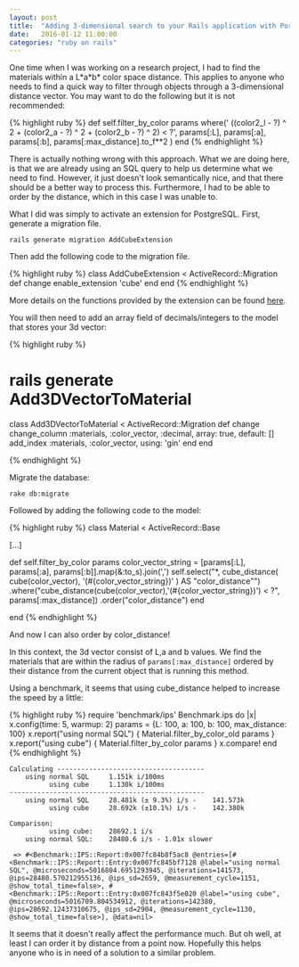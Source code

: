 ```yaml
---
layout: post
title:  "Adding 3-dimensional search to your Rails application with PostgreSQL"
date:   2016-01-12 11:00:00
categories: "ruby on rails"
---
```


One time when I was working on a research project, I had to find the materials within a L\*a\*b\* color space distance. This applies to anyone who needs to find a quick way to filter through objects through a 3-dimensional distance vector. You may want to do the following but it is not recommended:

{% highlight ruby %}
def self.filter_by_color params
  where(' ((color2_l - ?) ^ 2 + (color2_a - ?) ^ 2  + (color2_b - ?) ^ 2) < ?', params[:L], params[:a], params[:b], params[:max_distance].to_f**2 )
end
{% endhighlight %}

There is actually nothing wrong with this approach. What we are doing here, is that we are already using an SQL query to help us determine what we need to find. However, it just doesn't look semantically nice, and that there should be a better way to process this. Furthermore, I had to be able to order by the distance, which in this case I was unable to. 

What I did was simply to activate an extension for PostgreSQL. First, generate a migration file.

```
rails generate migration AddCubeExtension
``` 

Then add the following code to the migration file.

{% highlight ruby %}
class AddCubeExtension < ActiveRecord::Migration
  def change
    enable_extension 'cube'
  end
end
{% endhighlight %}

More details on the functions provided by the extension can be found [here](http://www.postgresql.org/docs/9.4/static/cube.html).

You will then need to add an array field of decimals/integers to the model that stores your 3d vector:

{% highlight ruby %}
# rails generate Add3DVectorToMaterial

class Add3DVectorToMaterial < ActiveRecord::Migration
  def change
    change_column :materials, :color_vector, :decimal, array: true, default: []
    add_index  :materials, :color_vector, using: 'gin'
  end
end

{% endhighlight %}

Migrate the database:

```
rake db:migrate
```

Followed by adding the following code to the model:

{% highlight ruby %}
class Material < ActiveRecord::Base

  [...]

  def self.filter_by_color params
    color_vector_string = [params[:L], params[:a], params[:b]].map(&:to_s).join(',')
    self.select("*,
      cube_distance(
        cube(color_vector),
        '(#{color_vector_string})'
      )
      AS \"color_distance\"")
    .where("cube_distance(cube(color_vector),'(#{color_vector_string})') < ?", params[:max_distance])
    .order("color_distance")
  end

end
{% endhighlight %}

And now I can also order by color_distance!

In this context, the 3d vector consist of L,a and b values. We find the materials that are within the radius of ```params[:max_distance]``` ordered by their distance from the current object that is running this method.

Using a benchmark, it seems that using cube_distance helped to increase the speed by a little:

{% highlight ruby %}
require 'benchmark/ips'
Benchmark.ips do |x|
   x.config(time: 5, warmup: 2)
   params = {L: 100, a: 100, b: 100, max_distance: 100}
   x.report("using normal SQL") { Material.filter_by_color_old params }
   x.report("using cube") { Material.filter_by_color params }
   x.compare!
end
{% endhighlight %}

```
Calculating -------------------------------------
    using normal SQL     1.151k i/100ms
          using cube     1.130k i/100ms
-------------------------------------------------
    using normal SQL     28.481k (± 9.3%) i/s -    141.573k
          using cube     28.692k (±10.1%) i/s -    142.380k

Comparison:
          using cube:    28692.1 i/s
    using normal SQL:    28480.6 i/s - 1.01x slower

 => #<Benchmark::IPS::Report:0x007fc84b8f5ac8 @entries=[#<Benchmark::IPS::Report::Entry:0x007fc845bf7128 @label="using normal SQL", @microseconds=5016804.6951293945, @iterations=141573, @ips=28480.570212955136, @ips_sd=2659, @measurement_cycle=1151, @show_total_time=false>, #<Benchmark::IPS::Report::Entry:0x007fc843f5e020 @label="using cube", @microseconds=5016709.804534912, @iterations=142380, @ips=28692.12437310675, @ips_sd=2904, @measurement_cycle=1130, @show_total_time=false>], @data=nil> 
```

It seems that it doesn't really affect the performance much. But oh well, at least I can order it by distance from a point now. Hopefully this helps anyone who is in need of a solution to a similar problem.